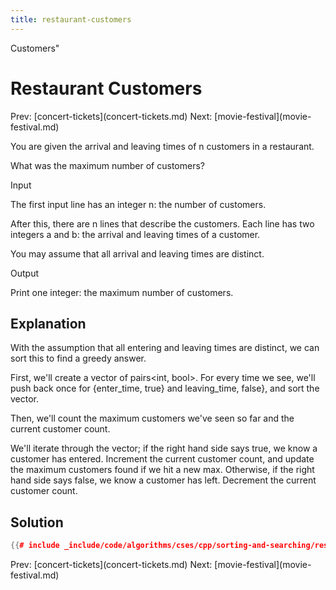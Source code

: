 ```yaml
---
title: restaurant-customers
---
```


Customers\"

# Restaurant Customers

Prev: \[concert-tickets](concert-tickets.md) Next:
\[movie-festival](movie-festival.md)

You are given the arrival and leaving times of n customers in a
restaurant.

What was the maximum number of customers?

Input

The first input line has an integer n: the number of customers.

After this, there are n lines that describe the customers. Each line has
two integers a and b: the arrival and leaving times of a customer.

You may assume that all arrival and leaving times are distinct.

Output

Print one integer: the maximum number of customers.

## Explanation

With the assumption that all entering and leaving times are distinct, we
can sort this to find a greedy answer.

First, we\'ll create a vector of pairs\<int, bool>. For every time we
see, we\'ll push back once for {enter_time, true} and leaving_time,
false}, and sort the vector.

Then, we\'ll count the maximum customers we\'ve seen so far and the
current customer count.

We\'ll iterate through the vector; if the right hand side says true, we
know a customer has entered. Increment the current customer count, and
update the maximum customers found if we hit a new max. Otherwise, if
the right hand side says false, we know a customer has left. Decrement
the current customer count.

## Solution

```cpp
{{# include _include/code/algorithms/cses/cpp/sorting-and-searching/restaurant-customers.cc }}
```

Prev: \[concert-tickets](concert-tickets.md) Next:
\[movie-festival](movie-festival.md)
